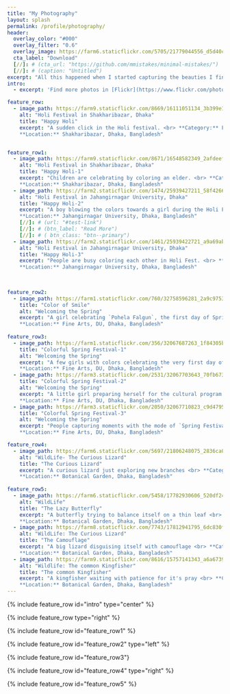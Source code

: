 ```yaml
---
title: "My Photography"
layout: splash
permalink: /profile/photography/
header:
  overlay_color: "#000"
  overlay_filter: "0.6"
  overlay_image: https://farm6.staticflickr.com/5705/21779044556_d5d40c8c17_k.jpg
  cta_label: "Download"
  [//]: # (cta_url: "https://github.com/mmistakes/minimal-mistakes/")
  [//]: # (caption: "Untitled")  
excerpt: "All this happened when I started capturing the beauties I find in the surroundings"
intro: 
  - excerpt: 'Find more photos in [Flickr](https://www.flickr.com/photos/roysclick/)'

feature_row:
  - image_path: https://farm9.staticflickr.com/8669/16111051134_3b399e1515_b.jpg
    alt: "Holi Festival in Shakharibazar, Dhaka"
    title: "Happy Holi"
    excerpt: "A sudden click in the Holi festival. <br> **Category:** Festival <br>
    **Location:** Shakharibazar, Dhaka, Bangladesh"


feature_row1:
  - image_path: https://farm9.staticflickr.com/8671/16548582349_2afdeefd12_b.jpg
    alt: "Holi Festival in Shakharibazar, Dhaka"
    title: "Happy Holi-1"
    excerpt: "Children are celebrating by coloring an elder. <br> **Category:** Festival <br>
    **Location:** Shakharibazar, Dhaka, Bangladesh"
  - image_path: https://farm2.staticflickr.com/1474/25939427211_58f4266fc9_b.jpg
    alt: "Holi Festival in Jahangirnagar University, Dhaka"
    title: "Happy Holi-2"
    excerpt: "A boy blowing the colors towards a girl during the Holi Festival. <br> **Category:** Festival <br>
    **Location:** Jahangirnagar University, Dhaka, Bangladesh"
    [//]: # (url: "#test-link")
    [//]: # (btn_label: "Read More")
    [//]: # ( btn_class: "btn--primary")
  - image_path: https://farm2.staticflickr.com/1461/25939422721_a9a69ab2ed_b.jpg
    alt: "Holi Festival in Jahangirnagar University, Dhaka"
    title: "Happy Holi-3"
    excerpt: "People are busy coloring each other in Holi Fest. <br> **Category:** Festival <br>
    **Location:** Jahangirnagar University, Dhaka, Bangladesh"
    
  

feature_row2:
  - image_path: https://farm1.staticflickr.com/760/32758596281_2a9c975340_b.jpg
    title: "Color of Smile"
    alt: "Welcoming the Spring"
    excerpt: "A girl celebrating `Pohela Falgun`, the first day of Spring <br> **Category:** Festival <br>
    **Location:** Fine Arts, DU, Dhaka, Bangladesh"
    
feature_row3:
  - image_path: https://farm1.staticflickr.com/356/32067687263_1f84305b88_b.jpg
    title: "Colorful Spring Festival-1"
    alt: "Welcoming the Spring"
    excerpt: "A few girls with colors celebrating the very first day of Spring <br> **Category:** Festival <br>
    **Location:** Fine Arts, DU, Dhaka, Bangladesh"
  - image_path: https://farm3.staticflickr.com/2531/32067703643_70fb673aee_b.jpg
    title: "Colorful Spring Festival-2"
    alt: "Welcoming the Spring"
    excerpt: "A little girl preparing herself for the cultural program on `Pohela Falgun` <br> **Category:** Festival <br>
    **Location:** Fine Arts, DU, Dhaka, Bangladesh"
  - image_path: https://farm3.staticflickr.com/2050/32067710823_c9d4795846_b.jpg
    title: "Colorful Spring Festival-3"
    alt: "Welcoming the Spring"
    excerpt: "People capturing moments with the mode of `Spring Festival` <br> **Category:** Festival <br>
    **Location:** Fine Arts, DU, Dhaka, Bangladesh"

feature_row4:
  - image_path: https://farm6.staticflickr.com/5697/21806248075_2836ca0600_k.jpg
    alt: "WildLife- The Curious Lizard"
    title: "The Curious Lizard"
    excerpt: "A curious lizard just exploring new branches <br> **Category:** WildLife <br>
    **Location:** Botanical Garden, Dhaka, Bangladesh"
    
feature_row5:
  - image_path: https://farm6.staticflickr.com/5458/17782930606_520df24234_b.jpg
    alt: "WildLife"
    title: "The Lazy Butterfly"
    excerpt: "A butterfly trying to balance itself on a thin leaf <br> **Category:** WildLife <br>
    **Location:** Botanical Garden, Dhaka, Bangladesh"
  - image_path: https://farm8.staticflickr.com/7743/17812941795_6dc830f3da_b.jpg
    alt: "WildLife: The Curious Lizard"
    title: "The Camouflage"
    excerpt: "A big lizard disguising itself with camouflage <br> **Category:** WildLife <br>
    **Location:** Botanical Garden, Dhaka, Bangladesh"
  - image_path: https://farm9.staticflickr.com/8616/15757141343_a6a6739c5d_b.jpg
    alt: "Wildlife: The common Kingfisher"
    title: "The common Kingfisher"
    excerpt: "A kingfisher waiting with patience for it's pray <br> **Category:** WildLife <br>
    **Location:** Botanical Garden, Dhaka, Bangladesh"
---
```


{% include feature_row id="intro" type="center" %}

{% include feature_row type="right" %}

{% include feature_row id="feature_row1" %}

{% include feature_row id="feature_row2" type="left" %}

{% include feature_row id="feature_row3"}

{% include feature_row id="feature_row4" type="right" %}

{% include feature_row id="feature_row5" %}
